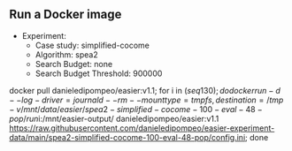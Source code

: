
## Run a Docker image

 - Experiment: 
   - Case study: simplified-cocome
   - Algorithm: spea2
   - Search Budget: none
   - Search Budget Threshold: 900000

docker pull danieledipompeo/easier:v1.1; for i in $(seq 1 30); do docker run -d --log-driver=journald --rm --mount type=tmpfs,destination=/tmp -v /mnt/data/easier/spea2-simplified-cocome-100-eval-48-pop/run$i:/mnt/easier-output/ danieledipompeo/easier:v1.1 https://raw.githubusercontent.com/danieledipompeo/easier-experiment-data/main/spea2-simplified-cocome-100-eval-48-pop/config.ini; done

